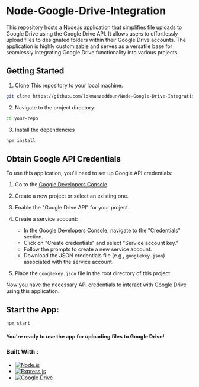 # Node-Google-Drive-Integration
This repository hosts a Node.js application that simplifies file uploads to Google Drive using the Google Drive API. It allows users to effortlessly upload files to designated folders within their Google Drive accounts. The application is highly customizable and serves as a versatile base for seamlessly integrating Google Drive functionality into various projects.

## Getting Started
1. Clone This repository to your local machine:
```bash
git clone https://github.com/lokmanzeddoun/Node-Google-Drive-Integration/
```
2. Navigate to the project directory:
```bash
cd your-repo
```
3. Install the dependencies
```bash
npm install
```
## Obtain Google API Credentials

To use this application, you'll need to set up Google API credentials:

1. Go to the [Google Developers Console](https://console.developers.google.com/).

2. Create a new project or select an existing one.

3. Enable the "Google Drive API" for your project.

4. Create a service account:
   - In the Google Developers Console, navigate to the "Credentials" section.
   - Click on "Create credentials" and select "Service account key."
   - Follow the prompts to create a new service account.
   - Download the JSON credentials file (e.g., `googlekey.json`) associated with the service account.

5. Place the `googlekey.json` file in the root directory of this project.

Now you have the necessary API credentials to interact with Google Drive using this application.
## Start the App:
```bash
npm start
```
#### You're ready to use the app for uploading files to Google Drive!

### Built With :
* [![Node.js][node.js]][node.js-url]
* [![Express.js][express.js]][express.js-url]
* [![Google Drive][googledrive]][googledrive-url]  













[node.js]:https://img.shields.io/badge/node.js-339933?style=for-the-badge&logo=nodedotjs&logoColor=white
[node.js-url]:https://nodejs.org/en
[express.js]:https://img.shields.io/badge/express-000000?style=for-the-badge&logo=express&logoColor=white
[express.js-url]:https://expressjs.com/
[googledrive]:https://img.shields.io/badge/google%20drive-4285F4?style=for-the-badge&logo=googledrive&logoColor=white
[googledrive-url]:https://drive.google.com/

